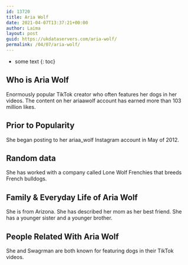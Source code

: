 ```yaml
---
id: 13720
title: Aria Wolf
date: 2021-04-07T13:37:21+00:00
author: Laima
layout: post
guid: https://ukdataservers.com/aria-wolf/
permalink: /04/07/aria-wolf/
---
```


* some text
{: toc}


## Who is Aria Wolf
                  
                  
                  
Enormously popular TikTok creator who often features her dogs in her videos. The content on her ariaawolf account has earned more than 103 million likes.
                  
              
            
              
            
                
                
                
## Prior to Popularity
                  
                  
                  
She began posting to her ariaa_wolf Instagram account in May of 2012.
                  
              
            
              
            
                
                
                
## Random data
                  
                  
                  
She has worked with a company called Lone Wolf Frenchies that breeds French bulldogs. 
                  
              
            
              
            
                
                
                
## Family & Everyday Life of Aria Wolf
                  
                  
                  
She is from Arizona. She has described her mom as her best friend. She has a younger sister and a younger brother.
                  
              
            
              
            
                
                
                
## People Related With Aria Wolf
                  
                  
                  
She and Swagrman are both known for featuring dogs in their TikTok videos.
                  
              
            
              
            
                
              
            
              
              
            
            
              
            
          
          
          